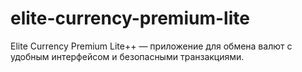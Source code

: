 # elite-currency-premium-lite
Elite Currency Premium Lite++ — приложение для обмена валют с удобным интерфейсом и безопасными транзакциями.
